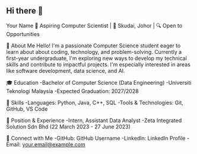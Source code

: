 ## Hi there 👋

Your Name
🚀 Aspiring Computer Scientist | 📍 Skudai, Johor | 🔍 Open to Opportunities

💼 About Me
Hello! I'm a passionate Computer Science student eager to learn about about coding, technology, and problem-solving. Currently a first-year undergraduate, I'm exploring new ways to develop my technical skills and contribute to impactful projects. I'm especially interested in areas like software development, data science, and AI.

🎓 Education
  -Bachelor of Computer Science (Data Engineering)
  -Universiti Teknologi Malaysia
  -Expected Graduation: 2027/2028
  
🌟 Skills
  -Languages: Python, Java, C++, SQL
  -Tools & Technologies: Git, GitHub, VS Code
  
📌 Position & Experience
  -Intern, Assistant Data Analyst
  -Zeta Integrated Solution Sdn Bhd (22 March 2023 - 27 June 2023)
  
🔗 Connect with Me
  -GitHub: GitHub Username
  -LinkedIn: LinkedIn Profile
  -Email: your.email@example.com
